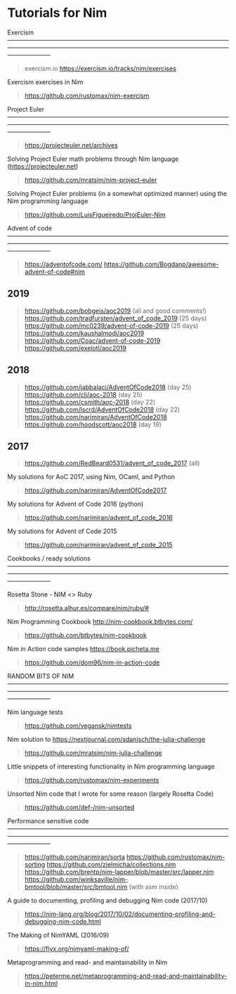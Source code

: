# Tutorials for Nim


Exercism ———————————————————————————————————————————————————————————————————————————————


> exercism.io
> https://exercism.io/tracks/nim/exercises


Exercism exercises in Nim
> https://github.com/rustomax/nim-exercism



Project Euler ———————————————————————————————————————————————————————————————————————————————


> https://projecteuler.net/archives

Solving Project Euler math problems through Nim language (https://projecteuler.net)
> https://github.com/mratsim/nim-project-euler


Solving Project Euler problems (in a somewhat optimized manner) using the Nim programming language
> https://github.com/LuisFigueiredo/ProjEuler-Nim



Advent of code ———————————————————————————————————————————————————————————————————————————————


> https://adventofcode.com/
> https://github.com/Bogdanp/awesome-advent-of-code#nim


## 2019
> https://github.com/bobgeis/aoc2019 (all and good comments!)
> https://github.com/tradfursten/advent_of_code_2019 (25 days)
> https://github.com/mc0239/advent-of-code-2019 (25 days)
> https://github.com/kaushalmodi/aoc2019
> https://github.com/Coac/advent-of-code-2019
> https://github.com/exelotl/aoc2019


## 2018
> https://github.com/jabbalaci/AdventOfCode2018 (day 25)
> https://github.com/clj/aoc-2018 (day 25)
> https://github.com/csmith/aoc-2018 (day 22)
> https://github.com/lscrd/AdventOfCode2018 (day 22)
> https://github.com/narimiran/AdventOfCode2018
> https://github.com/hoodscott/aoc2018 (day 19)


## 2017
> https://github.com/RedBeard0531/advent_of_code_2017 (all)

My solutions for AoC 2017, using Nim, OCaml, and Python
> https://github.com/narimiran/AdventOfCode2017


My solutions for Advent of Code 2016 (python)
> https://github.com/narimiran/advent_of_code_2016


My solutions for Advent of Code 2015
> https://github.com/narimiran/advent_of_code_2015



Cookbooks / ready solutions ———————————————————————————————————————————————————————————————————————————————



Rosetta Stone - NIM <> Ruby
> http://rosetta.alhur.es/compare/nim/ruby/#


Nim Programming Cookbook http://nim-cookbook.btbytes.com/
> https://github.com/btbytes/nim-cookbook


Nim in Action code samples https://book.picheta.me
> https://github.com/dom96/nim-in-action-code


RANDOM BITS OF NIM ———————————————————————————————————————————————————————————————————————————————


Nim language tests
> https://github.com/vegansk/nimtests


Nim solution to https://nextjournal.com/sdanisch/the-julia-challenge
> https://github.com/mratsim/nim-julia-challenge


Little snippets of interesting functionality in Nim programming language
> https://github.com/rustomax/nim-experiments


Unsorted Nim code that I wrote for some reason (largely Rosetta Code)
> https://github.com/def-/nim-unsorted



Performance sensitive code ———————————————————————————————————————————————————————————————————————————————

> https://github.com/narimiran/sorta
> https://github.com/rustomax/nim-sorting
> https://github.com/zielmicha/collections.nim
> https://github.com/brentp/nim-lapper/blob/master/src/lapper.nim
> https://github.com/winksaville/nim-bmtool/blob/master/src/bmtool.nim (with asm inside)


A guide to documenting, profiling and debugging Nim code (2017/10)
> https://nim-lang.org/blog/2017/10/02/documenting-profiling-and-debugging-nim-code.html


The Making of NimYAML (2016/09)
> https://flyx.org/nimyaml-making-of/


Metaprogramming and read- and maintainability in Nim
> https://peterme.net/metaprogramming-and-read-and-maintainability-in-nim.html
